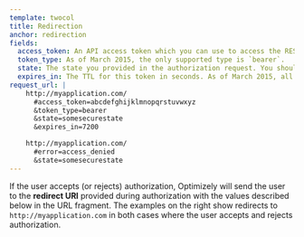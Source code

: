 ```yaml
---
template: twocol
title: Redirection
anchor: redirection
fields:
  access_token: An API access token which you can use to access the REST API on behalf of the authorizing user.
  token_type: As of March 2015, the only supported type is `bearer`.
  state: The state you provided in the authorization request. You should verify this value matches the state you provided earlier.
  expires_in: The TTL for this token in seconds. As of March 2015, all Implicit Grant tokens will expire in 2 hours (`7200`).
request_url: |
    http://myapplication.com/
      #access_token=abcdefghijklmnopqrstuvwxyz
      &token_type=bearer
      &state=somesecurestate
      &expires_in=7200

    http://myapplication.com/
      #error=access_denied
      &state=somesecurestate
---
```


If the user accepts (or rejects) authorization, Optimizely will send the user to the <b>redirect URI</b> provided during authorization with the values described below in the URL fragment. The examples on the right show redirects to `http://myapplication.com` in both cases where the user accepts and rejects authorization.
